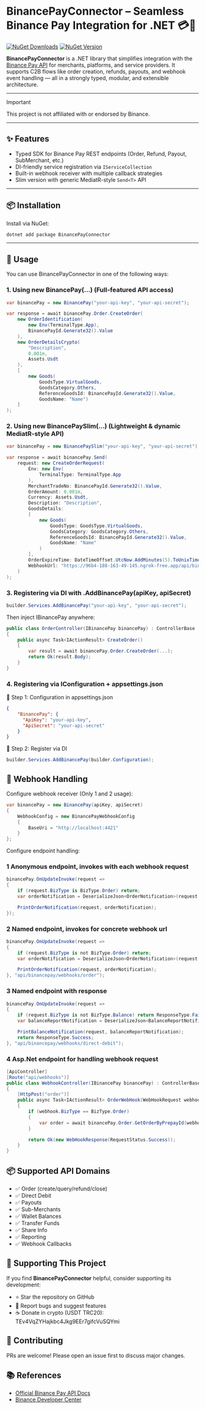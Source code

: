 # BinancePayConnector – Seamless Binance Pay Integration for .NET 💳🔐

[![NuGet Downloads](https://img.shields.io/nuget/dt/BinancePayConnector.svg)](https://www.nuget.org/packages/BinancePayConnector) [![NuGet Version](https://img.shields.io/nuget/v/BinancePayConnector.svg)](https://www.nuget.org/packages/BinancePayConnector)

**BinancePayConnector** is a .NET library that simplifies integration with the [Binance Pay API](https://developers.binance.com/docs/binance-pay) for merchants, platforms, and service providers. It supports C2B flows like order creation, refunds, payouts, and webhook event handling — all in a strongly typed, modular, and extensible architecture.

---

> [!IMPORTANT]
> This project is not affiliated with or endorsed by Binance.

---

## ✨ Features

- Typed SDK for Binance Pay REST endpoints (Order, Refund, Payout, SubMerchant, etc.)
- DI-friendly service registration via `IServiceCollection`
- Built-in webhook receiver with multiple callback strategies
- Slim version with generic MediatR-style `Send<T>` API

---

## 📦 Installation

Install via NuGet:

```bash
dotnet add package BinancePayConnector
```

---

## 🚀 Usage

You can use BinancePayConnector in one of the following ways:

### 1. Using new BinancePay(...) (Full-featured API access)

```csharp
var binancePay = new BinancePay("your-api-key", "your-api-secret");

var response = await binancePay.Order.CreateOrder(
    new OrderIdentification(
        new Env(TerminalType.App),
        BinancePayId.Generate32().Value
    ),
    new OrderDetailsCrypto(
        "Description",
        0.001m,
        Assets.Usdt
    ),
    [
        new Goods(
            GoodsType.VirtualGoods,
            GoodsCategory.Others,
            ReferenceGoodsId: BinancePayId.Generate32().Value,
            GoodsName: "Name")
    ]
);
```

### 2. Using new BinancePaySlim(...) (Lightweight & dynamic MediatR-style API)

```csharp
var binancePay = new BinancePaySlim("your-api-key", "your-api-secret");

var response = await binancePay.Send(
    request: new CreateOrderRequest(
        Env: new Env(
            TerminalType: TerminalType.App
        ),
        MerchantTradeNo: BinancePayId.Generate32().Value,
        OrderAmount: 0.001m,
        Currency: Assets.Usdt,
        Description: "Description",
        GoodsDetails:
        [
            new Goods(
                GoodsType: GoodsType.VirtualGoods,
                GoodsCategory: GoodsCategory.Others,
                ReferenceGoodsId: BinancePayId.Generate32().Value,
                GoodsName: "Name"
            )
        ],
        OrderExpireTime: DateTimeOffset.UtcNow.AddMinutes(5).ToUnixTimeMilliseconds(),
        WebhookUrl: "https://96b4-188-163-49-145.ngrok-free.app/api/binancepay/webhooks/order"
    )
);
```

### 3. Registering via DI with .AddBinancePay(apiKey, apiSecret)

```csharp
builder.Services.AddBinancePay("your-api-key", "your-api-secret");
```

Then inject IBinancePay anywhere:

```csharp
public class OrderController(IBinancePay binancePay) : ControllerBase
{
    public async Task<IActionResult> CreateOrder()
    {
        var result = await binancePay.Order.CreateOrder(...);
        return Ok(result.Body);
    }
}
```

### 4. Registering via IConfiguration + appsettings.json

🔸 Step 1: Configuration in appsettings.json

```json
{
    "BinancePay": {
      "ApiKey": "your-api-key",
      "ApiSecret": "your-api-secret"
    }
}
```

🔸 Step 2: Register via DI

```csharp
builder.Services.AddBinancePay(builder.Configuration);
```

## 📡 Webhook Handling

Configure webhook receiver (Only 1 and 2 usage):

```csharp
var binancePay = new BinancePay(apiKey, apiSecret)
{
    WebhookConfig = new BinancePayWebhookConfig
    {
        BaseUri = "http://localhost:4421"
    }
};
```

Configure endpoint handling:

### 1 Anonymous endpoint, invokes with each webhook request
```csharp
binancePay.OnUpdateInvoke(request =>
{
    if (request.BizType is BizType.Order) return;
    var orderNotification = DeserializeJson<OrderNotification>(request.Data);

    PrintOrderNotification(request, orderNotification);
});
```

### 2 Named endpoint, invokes for concrete webhook url
```csharp
binancePay.OnUpdateInvoke(request =>
{
    if (request.BizType is not BizType.Order) return;
    var orderNotification = DeserializeJson<OrderNotification>(request.Data);

    PrintOrderNotification(request, orderNotification);
}, "api/binancepay/webhooks/order");
```

### 3 Named endpoint with response
```csharp
binancePay.OnUpdateInvoke(request =>
{
    if (request.BizType is not BizType.Balance) return ResponseType.Failure;
    var balanceReportNotification = DeserializeJson<BalanceReportNotification>(request.Data);

    PrintBalanceNotification(request, balanceReportNotification);
    return ResponseType.Success;
}, "api/binancepay/webhooks/direct-debit");
```

### 4 Asp.Net endpoint for handling webhook request
```csharp
[ApiController]
[Route("api/webhooks")]
public class WebhookController(IBinancePay binancePay) : ControllerBase
{
    [HttpPost("order")]
    public async Task<IActionResult> OrderWebHook(WebHookRequest webhook, CancellationToken ct)
    {
        if (webhook.BizType == BizType.Order)
        {
            var order = await binancePay.Order.GetOrderByPrepayId(webhook.BizIdStr, ct);
        }

        return Ok(new WebHookResponse(RequestStatus.Success));
    }
}
```

## 📦 Supported API Domains
- ✅ Order (create/query/refund/close)
- ✅ Direct Debit
- ✅ Payouts
- ✅ Sub-Merchants
- ✅ Wallet Balances
- ✅ Transfer Funds
- ✅ Share Info
- ✅ Reporting
- ✅ Webhook Callbacks


## 💖 Supporting This Project

If you find **BinancePayConnector** helpful, consider supporting its development:

- ⭐ Star the repository on GitHub
- 🐞 Report bugs and suggest features
- ☕ Donate in crypto (USDT TRC20): TEv4VqZYHajkbc4Jkg9EEr7gifcVuSQYmi

## 🤝 Contributing
PRs are welcome! Please open an issue first to discuss major changes.

## 📚 References
- [Official Binance Pay API Docs](https://developers.binance.com/docs/binance-pay)
- [Binance Developer Center](https://developers.binance.com)
